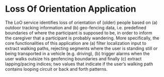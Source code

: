 # Loss Of Orientation Application

The LoO service identifies loss of orientation of (older) people based on (a) outdoor tracking information and (b) geo-fencing data, i.e. predefined boundaries of where the participant is supposed to be, in order to inform the caregiver that a participant is probably wandering. More specifically, the core functionalities of this application are (a) filter localization input to extract walking paths, rejecting segments where the user is standing still or being transported in a vehicle (e.g. driving), (b) trigger alarms when the user walks outsize his geofencing boundaries and finally (c) extract lapping/pacing indices; two values that indicate if the user’s walking path contains looping circuit or back and forth patterns.


